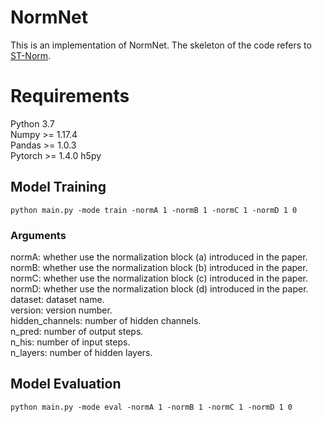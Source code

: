 # NormNet
This is an implementation of NormNet. The skeleton of the code refers to [ST-Norm](https://github.com/JLDeng/ST-Norm).

# Requirements
Python 3.7  
Numpy >= 1.17.4  
Pandas >= 1.0.3  
Pytorch >= 1.4.0 
h5py

 
## Model Training
```
python main.py -mode train -normA 1 -normB 1 -normC 1 -normD 1 0
```
### Arguments 
normA: whether use the normalization block (a) introduced in the paper.  
normB: whether use the normalization block (b) introduced in the paper.  
normC: whether use the normalization block (c) introduced in the paper.   
normD: whether use the normalization block (d) introduced in the paper.   
dataset: dataset name.  
version: version number.  
hidden_channels: number of hidden channels.  
n_pred: number of output steps.  
n_his: number of input steps.  
n_layers: number of hidden layers.

## Model Evaluation
```
python main.py -mode eval -normA 1 -normB 1 -normC 1 -normD 1 0
```
